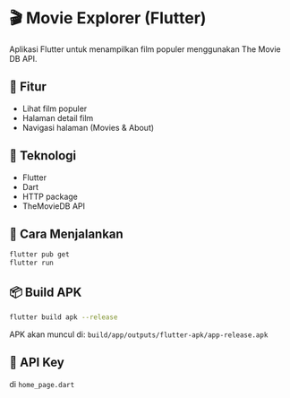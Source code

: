 # 🎬 Movie Explorer (Flutter)

Aplikasi Flutter untuk menampilkan film populer menggunakan The Movie DB API.

## 📱 Fitur

- Lihat film populer
- Halaman detail film
- Navigasi halaman (Movies & About)

## 🧰 Teknologi

- Flutter
- Dart
- HTTP package
- TheMovieDB API

## 🚀 Cara Menjalankan

```bash
flutter pub get
flutter run
```

## 📦 Build APK

```bash
flutter build apk --release
```

APK akan muncul di:
`build/app/outputs/flutter-apk/app-release.apk`

## 🔑 API Key

di `home_page.dart`
